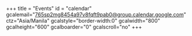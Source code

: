 +++
title = "Events"
id = "calendar"
gcalemail="765sp2mg8454a97v8fqft9pab0@group.calendar.google.com"
ctz="Asia/Manila"
gcalstyle="border-width:0"
gcalwidth="800"
gcalheight="600"
gcalboarder="0"
gcalscroll="no"
+++

